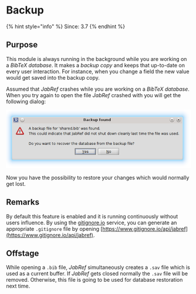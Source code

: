 # Backup

{% hint style="info" %}
Since: 3.7
{% endhint %}
## Purpose

This module is always running in the background while you are working on a _BibTeX database_. It makes a _backup copy_ and keeps that up-to-date on every user interaction. For instance, when you change a field the new value would get saved into the backup copy.

Assumed that _JabRef_ crashes while you are working on a _BibTeX database_. When you try again to open the file _JabRef_ crashed with you will get the following dialog:

![Screenshot of the backup dialog](../../.gitbook/assets/backup_found.png)

Now you have the possibility to restore your changes which would normally get lost.

## Remarks

By default this feature is enabled and it is running continuously without users influence. By using the [gitignore.io](https://www.gitignore.io/) service, you can generate an appropriate `.gitignore` file by opening [https://www.gitignore.io/api/jabref](https://www.gitignore.io/api/jabref).

## Offstage

While opening a `.bib` file, _JabRef_ simultaneously creates a `.sav` file which is used as a current buffer. If _JabRef_ gets closed normally the `.sav` file will be removed. Otherwise, this file is going to be used for database restoration next time.

